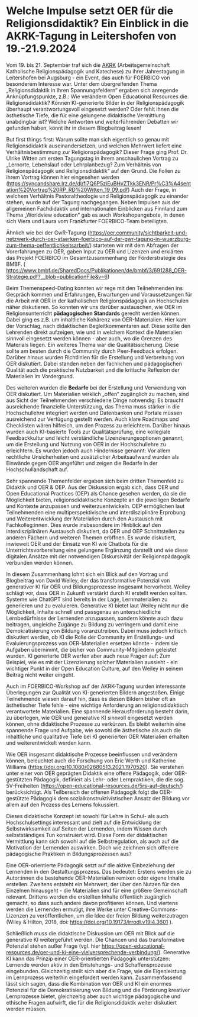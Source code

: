 # Welche Impulse setzt OER für die Religionsdidaktik? Ein Einblick in die AKRK-Tagung in Leitershofen von 19.-21.9.2024

Vom 19. bis 21. September traf sich die [AKRK](https://www.akrk.eu) (Arbeitsgemeinschaft Katholische Religionspädagogik und Katechese) zu ihrer Jahrestagung in Leitershofen bei Augsburg - ein Event, das auch für FOERBICO von besonderem Interesse war. Unter dem übergreifenden Thema „Religionsdidaktik in ihren Spannungsfeldern“ ergaben sich anregende Anknüpfungspunkte, z.B.: Wie verändern Open Educational Resources die Religionsdidaktik? Können KI-generierte Bilder in der Religionspädagogik überhaupt verantwortungsvoll eingesetzt werden? Oder fehlt ihnen die ästhetische Tiefe, die für eine gelungene didaktische Vermittlung unabdingbar ist? Welche Antworten und weiterführenden Debatten wir gefunden haben, könnt ihr in diesem Blogbeitrag lesen!

But first things first: Warum sollte man sich eigentlich so genau mit Religionsdidaktik auseinandersetzen, und welchen Mehrwert liefert eine Verhältnisbestimmung zur Religionspädagogik? Dieser Frage ging Prof. Dr. Ulrike Witten am ersten Tagungstag in ihrem anschaulichen Vortrag zu „Lernorte, Lebenslauf oder Lehrplanbezug? Zum Verhältnis von Religionspädagogik und Religionsdidaktik“ auf den Grund. Die Folien zu ihrem Vortrag können hier eingesehen werden (https://syncandshare.lrz.de/dl/fi7Q6P5ziEuBHvZTkk3ENR/Pr%C3%A4sentation%20Vortrag%20RP_RD%20Witten_19_09.pdf) Auch der Frage, in welchem Verhältnis Pastoraltheologie und Religionspädagogik zu einander stehen, wurde auf der Tagung nachgegangen. Neben Impulsen aus der allgemeinen Fachdidaktik und internationalen Einblicken aus Finnland zum Thema „Worldview education“ gab es auch Workshopangebote, in denen sich Viera und Laura vom Frankfurter FOERBICO-Team beteiligten.

Ähnlich wie bei der GwR-Tagung (https://oer.community/sichtbarkeit-und-netzwerk-durch-oer-staerken-foerbico-auf-der-gwr-tagung-in-wuerzburg-zum-thema-oeffentlichkeitsarbeit/) starteten wir mit dem Abfragen der Vorerfahrungen zu OER, gaben Input zu OER und Lizenzen und erklärten das Projekt FOERBICO im Gesamtzusammenhang der Förderstrategie des BMBF. ( https://www.bmbf.de/SharedDocs/Publikationen/de/bmbf/3/691288_OER-Strategie.pdf?__blob=publicationFile&v=6)

Beim Themenspeed-Dating konnten wir rege mit den Teilnehmenden ins Gespräch kommen und Erfahrungen, Erwartungen und Voraussetzungen für die Arbeit mit OER in der katholischen Religionspädagogik an Hochschulen näher diskutieren. So konnten wir uns darüber austauschen, wie OER im Religionsunterricht **pädagogischen Standards** gerecht werden können. Dabei ging es z.B. um inhaltliche Kohärenz von OER-Materialien. Hier kam der Vorschlag, nach didaktischen Begleitkommentaren auf. Diese sollte den Lehrenden direkt aufzeigen, wie und in welchem Kontext die Materialien sinnvoll eingesetzt werden können - aber auch, wo die Grenzen des Materials liegen. Ein weiteres Thema war die Qualitätssicherung. Diese sollte am besten durch die Community durch Peer-Feedback erfolgen. Darüber hinaus wurden Richtlinien für die Erstellung und Verbreitung von OER diskutiert. Dabei standen neben der fachlichen und pädagogischen Qualität auch die praktische Nutzbarkeit und die kritische Reflexion der Materialien im Vordergrund.

Des weiteren wurden die **Bedarfe** bei der Erstellung und Verwendung von OER diskutiert. Um Materialien wirklich „offen“ zugänglich zu machen, sind aus Sicht der Teilnehmenden verschiedene Dinge notwendig: Es braucht ausreichende finanzielle Unterstützung, das Thema muss stärker in die Hochschullehre integriert werden und Datenbanken und Portale müssen ausreichend zur Verfügung gestellt werden. Auch klare Roadmaps und Checklisten wären hilfreich, um den Prozess zu erleichtern. Darüber hinaus wurden auch KI-basierte Tools zur Qualitätsprüfung, eine kollegiale Feedbackkultur und leicht verständliche Lizenzierungsoptionen genannt, um die Erstellung und Nutzung von OER in der Hochschullehre zu erleichtern. Es wurden jedoch auch Hindernisse genannt: Vor allem rechtliche Unsicherheiten und zusätzlicher Arbeitsaufwand wurden als Einwände gegen OER angeführt und zeigen die Bedarfe in der Hochschullandschaft auf.

Sehr spannende Themenfelder ergaben sich beim dritten Themenfeld zu Didaktik und OER & OEP. Aus der Diskussion ergab sich, dass OER und Open Educational Practices (OEP) als Chance gesehen werden, da sie die Möglichkeit bieten, religionsdidaktische Konzepte an die jeweiligen Bedarfe und Kontexte anzupassen und weiterzuentwickeln. OEP ermöglichen laut Teilnehmenden eine multiperspektivische und interdisziplinäre Erprobung und Weiterentwicklung der Materialien durch den Austausch mit Fachkolleg:innen. Dies wurde insbesondere im Hinblick auf den interdisziplinären Austausch diskutiert, da OER und OEP Schnittstellen zu anderen Fächern und weiteren Themen eröffnen. Es wurde diskutiert, inwieweit OER und der Einsatz von KI wie Chatbots für die Unterrichtsvorbereitung eine gelungene Ergänzung darstellt und wie diese digitalen Ansätze mit der notwendigen Diskursivität der Religionspädagogik verbunden werden können.

In diesem Zusammenhang lohnt sich ein Blick auf den Vortrag und Blogbeitrag von David Weiley, der das transformative Potenzial von generativer KI für OER und Bildungsprozesse insgesamt hervorhebt. Weiley schlägt vor, dass OER in Zukunft verstärkt durch KI erstellt werden sollten. Systeme wie ChatGPT sind bereits in der Lage, Lernmaterialien zu generieren und zu evaluieren. Generative KI bietet laut Weiley nicht nur die Möglichkeit, Inhalte schnell und passgenau an unterschiedliche Lernbedürfnisse der Lernenden anzupassen, sondern könnte auch dazu beitragen, ungleiche Zugänge zu Bildung zu verringern und damit eine Demokratisierung von Bildung voranzutreiben. Dabei muss jedoch kritisch diskutiert werden, ob KI die Rolle der Community im Erstellungs- und Evaluierungsprozess von OER-Materialien ersetzen könnte - indem sie Aufgaben übernimmt, die bisher von Community-Mitgliedern geleistet wurden. KI generierte OER werfen aber auch neue Fragen auf: Zum Beispiel, wie es mit der Lizenzierung solcher Materialien aussieht - ein wichtiger Punkt in der Open Education Culture, auf den Weiley in seinem Beitrag nicht weiter eingeht.

Auch im FOERBICO-Workshop auf der AKRK-Tagung wurden interessante Überlegungen zur Qualität von KI-generierten Bildern angestoßen. Einige Teilnehmende wiesen darauf hin, dass es diesen Bildern bisher oft an ästhetischer Tiefe fehle - eine wichtige Anforderung an religionsdidaktisch verantwortete Materialien. Eine spannende Herausforderung besteht darin, zu überlegen, wie OER und generative KI sinnvoll eingesetzt werden können, ohne didaktische Prozesse zu verkürzen. Es bleibt weiterhin eine spannende Frage und Aufgabe, wie sowohl die ästhetische als auch die inhaltliche und qualitative Tiefe bei KI generierten OER Materialien erhalten und weiterentwickelt werden kann.

Wie OER insgesamt didaktische Prozesse beeinflussen und verändern können, beleuchtet auch die Forschung von Eric Werth und Katherine Williams (https://doi.org/10.1080/02680513.2021.1970520). Sie verstehen unter einer von OER geprägten Didaktik eine offene Pädagogik, oder OER-gestützten Pädagogik, definiert als Lehr- oder Lernpraktiken, die die sog. 5V-Freiheiten (https://open-educational-resources.de/5rs-auf-deutsch/) berücksichtigt. Als Teilbereich der offenen Pädagogik folgt die OER-gestützte Pädagogik dem sozialkonstruktivistischen Ansatz der Bildung vor allem auf den Prozess des Lernens fokussiert.

Dieses didaktische Konzept ist sowohl für Lehre in Schul- als auch Hochschulsettings interessant und zielt auf die Entwicklung der Selbstwirksamkeit auf Seiten der Lernenden, indem Wissen durch selbstständiges Tun konstruiert wird. Diese Form der didaktischen Vermittlung kann sich sowohl auf die Selbstregulation, als auch auf die Motivation der Lernenden auswirken. Doch wie zeichnen sich offenere pädagogische Praktiken in Bildungsprozessen aus?

Eine OER-orientierte Pädagogik setzt auf die aktive Einbeziehung der Lernenden in den Gestaltungsprozess. Das bedeutet: Erstens werden sie zu Autor:innen die bestehende OER-Materialien remixen oder eigene Inhalte erstellen. Zweitens entsteht ein Mehrwert, der über den Nutzen für den Einzelnen hinausgeht - die Materialien sind für eine größere Gemeinschaft relevant. Drittens werden die erstellten Inhalte öffentlich zugänglich gemacht, so dass auch andere davon profitieren können. Und viertens werden die Lernenden ermutigt, ihre Werke unter Creative-Commons-Lizenzen zu veröffentlichen, um die Idee der freien Bildung weiterzutragen (Wiley & Hilton, 2018, doi: https://doi.org/10.19173/irrodl.v19i4.3601 ).

Schließlich muss die didaktische Diskussion um OER mit Blick auf die generative KI weitergeführt werden. Die Chancen und das transformative Potenzial stehen außer Frage (vgl. hier https://open-educational-resources.de/oer-und-ki-eine-vielversprechende-verbindung/). Generative KI kann das Prinzip einer OER-orientierten Pädagogik unterstützen: Lernende werden aktiv in den Entstehungs- und Schaffensprozesse eingebunden. Gleichzeitig stellt sich aber die Frage, wie die Eigenleistung im Lernprozess weiterhin eingefordert werden kann. Zusammenfassend lässt sich sagen, dass die Kombination von OER und KI ein enormes Potenzial für die Demokratisierung von Bildung und die Förderung kreativer Lernprozesse bietet, gleichzeitig aber auch wichtige pädagogische und ethische Fragen aufwirft, die für die Religionsdidaktik weiter diskutiert werden müssen.